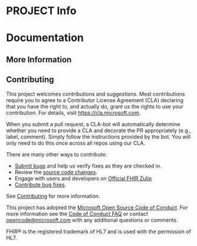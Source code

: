 # PROJECT Info


# Documentation


## More Information


## Contributing
This project welcomes contributions and suggestions.  Most contributions require you to agree to a
Contributor License Agreement (CLA) declaring that you have the right to, and actually do, grant us
the rights to use your contribution. For details, visit https://cla.microsoft.com.

When you submit a pull request, a CLA-bot will automatically determine whether you need to provide
a CLA and decorate the PR appropriately (e.g., label, comment). Simply follow the instructions
provided by the bot. You will only need to do this once across all repos using our CLA.

There are many other ways to contribute:
* [Submit bugs](https://github.com/[project]/issues) and help us verify fixes as they are checked in.
* Review the [source code changes](https://github.com/[project]/pulls).
* Engage with users and developers on [Official FHIR Zulip](https://chat.fhir.org/)
* [Contribute bug fixes](CONTRIBUTING.md).

See [Contributing](CONTRIBUTING.md) for more information.

This project has adopted the [Microsoft Open Source Code of Conduct](https://opensource.microsoft.com/codeofconduct/).
For more information see the [Code of Conduct FAQ](https://opensource.microsoft.com/codeofconduct/faq/) or
contact [opencode@microsoft.com](mailto:opencode@microsoft.com) with any additional questions or comments.

FHIR&reg; is the registered trademark of HL7 and is used with the permission of HL7. 